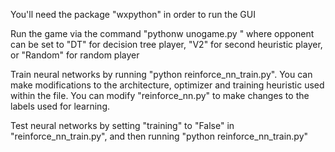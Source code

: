 You'll need the package "wxpython" in order to run the GUI

Run the game via the command "pythonw unogame.py <opponent type>"
  where opponent can be set to "DT" for decision tree player, "V2"
  for second heuristic player, or "Random" for random player
  
Train neural networks by running "python reinforce_nn_train.py". You can
make modifications to the architecture, optimizer and training heuristic used within the file.
You can modify "reinforce_nn.py" to make changes to the labels used for learning.

Test neural networks by setting "training" to "False" in "reinforce_nn_train.py", and
then running "python reinforce_nn_train.py"
